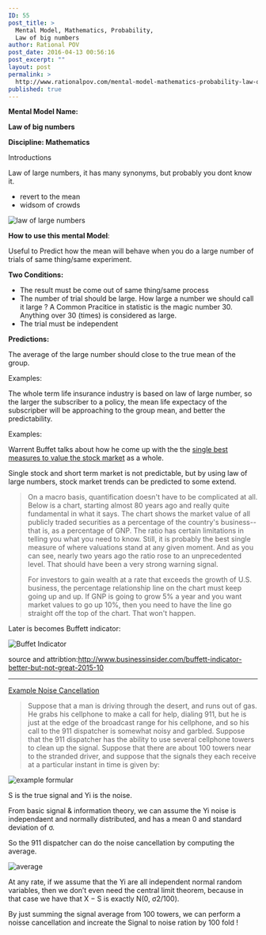```yaml
---
ID: 55
post_title: >
  Mental Model, Mathematics, Probability,
  Law of big numbers
author: Rational POV
post_date: 2016-04-13 00:56:16
post_excerpt: ""
layout: post
permalink: >
  http://www.rationalpov.com/mental-model-mathematics-probability-law-of-big-numbers-2/
published: true
---
```

**Mental Model Name:** 

**Law of big numbers** 

**Discipline: Mathematics** 

Introductions

Law of large numbers, it has many synonyms, but probably you dont know it.

* revert to the mean
* widsom of crowds

![law of large numbers](https://upload.wikimedia.org/wikipedia/commons/0/02/Law_of_large_numbers_%28blow_up%29.gif)

**How to use this mental Model**:

Useful to Predict how the mean will behave when you do a large number of trials of same thing/same experiment.

**Two Conditions:**

*   The result must be come out of same thing/same process
*   The number of trial should be large. How large a number we should call it large ? A Common Pracitice in statistic is the magic number 30. Anything over 30 (times) is considered as large.
*   The trial must be independent

**Predictions:**

The average of the large number should close to the true mean of the group.

Examples:

The whole term life insurance industry is based on law of large number, so the larger the subscriber to a policy, the mean life expectacy of the subscripber will be approaching to the group mean, and better the predictability.

Examples:

Warrent Buffet talks about how he come up with the the [single best measures to value the stock market][1] as a whole.

Single stock and short term market is not predictable, but by using law of large numbers, stock market trends can be predicted to some extend.

> On a macro basis, quantification doesn't have to be complicated at all. Below is a chart, starting almost 80 years ago and really quite fundamental in what it says. The chart shows the market value of all publicly traded securities as a percentage of the country's business--that is, as a percentage of GNP. The ratio has certain limitations in telling you what you need to know. Still, it is probably the best single measure of where valuations stand at any given moment. And as you can see, nearly two years ago the ratio rose to an unprecedented level. That should have been a very strong warning signal.
> 
> For investors to gain wealth at a rate that exceeds the growth of U.S. business, the percentage relationship line on the chart must keep going up and up. If GNP is going to grow 5% a year and you want market values to go up 10%, then you need to have the line go straight off the top of the chart. That won't happen.

Later is becomes Buffett indicator:

![Buffet Indicator][2]

source and attribtion:http://www.businessinsider.com/buffett-indicator-better-but-not-great-2015-10


___

[Example Noise Cancellation](http://people.math.gatech.edu/~ecroot/3215/central_limit_apps.pdf)

> Suppose that a man is driving through the desert, and runs out of gas. He
grabs his cellphone to make a call for help, dialing 911, but he is just at
the edge of the broadcast range for his cellphone, and so his call to the 911
dispatcher is somewhat noisy and garbled. Suppose that the 911 dispatcher
has the ability to use several cellphone towers to clean up the signal. Suppose
that there are about 100 towers near to the stranded driver, and suppose that
the signals they each receive at a particular instant in time is given by:

![example formular](https://dl.dropboxusercontent.com/spa/8a95omz6xkznrmw/f3cjc3ug.png)

S is the true signal and Yi is the noise.

From basic signal & information theory, we can assume the Yi noise is independaent and normally distributed, and has a mean 0 and standard deviation of σ.

So the 911 dispatcher can do the noise cancellation by computing the average.  

![average](https://dl.dropboxusercontent.com/spa/8a95omz6xkznrmw/x51fqq9-.png)

At any rate, if we assume that the Yi are all independent normal random variables, then we don’t even need the central limit theorem, because in that case we have that X − S is exactly N(0, σ2/100).

By just summing the signal average from 100 towers, we can perform a noisse cancellation and increate the Signal to noise ration by 100 fold !


 [1]: http://archive.fortune.com/magazines/fortune/fortune_archive/2001/12/10/314691/index.htm
 [2]: http://static4.businessinsider.com/image/56336b28bd86ef18008c5f4f-907-659/screen%20shot%202015-10-30%20at%209.05.08%20am.png
